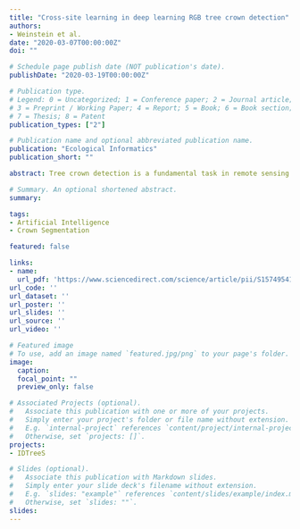 ```yaml
---
title: "Cross-site learning in deep learning RGB tree crown detection"
authors:
- Weinstein et al.
date: "2020-03-07T00:00:00Z"
doi: ""

# Schedule page publish date (NOT publication's date).
publishDate: "2020-03-19T00:00:00Z"

# Publication type.
# Legend: 0 = Uncategorized; 1 = Conference paper; 2 = Journal article;
# 3 = Preprint / Working Paper; 4 = Report; 5 = Book; 6 = Book section;
# 7 = Thesis; 8 = Patent
publication_types: ["2"]

# Publication name and optional abbreviated publication name.
publication: "Ecological Informatics"
publication_short: ""

abstract: Tree crown detection is a fundamental task in remote sensing for forestry and ecosystem ecology. While many individual tree segmentation algorithms have been proposed, the development and testing of these algorithms is typically site specific, with few methods evaluated against data from multiple forest types simultaneously. This makes it difficult to determine the generalization of proposed approaches, and limits tree detection at broad scales. Using data from the National Ecological Observatory Network, we extend a recently developed deep learning approach to include data from a range of forest types to determine whether information from one forest can be used for tree detection in other forests, and explore the potential for building a universal tree detection algorithm.

# Summary. An optional shortened abstract.
summary:

tags:
- Artificial Intelligence
- Crown Segmentation

featured: false

links:
- name:
  url_pdf: 'https://www.sciencedirect.com/science/article/pii/S157495412030011X'
url_code: ''
url_dataset: ''
url_poster: ''
url_slides: ''
url_source: ''
url_video: ''

# Featured image
# To use, add an image named `featured.jpg/png` to your page's folder.
image:
  caption:
  focal_point: ""
  preview_only: false

# Associated Projects (optional).
#   Associate this publication with one or more of your projects.
#   Simply enter your project's folder or file name without extension.
#   E.g. `internal-project` references `content/project/internal-project/index.md`.
#   Otherwise, set `projects: []`.
projects:
- IDTreeS

# Slides (optional).
#   Associate this publication with Markdown slides.
#   Simply enter your slide deck's filename without extension.
#   E.g. `slides: "example"` references `content/slides/example/index.md`.
#   Otherwise, set `slides: ""`.
slides:
---
```

